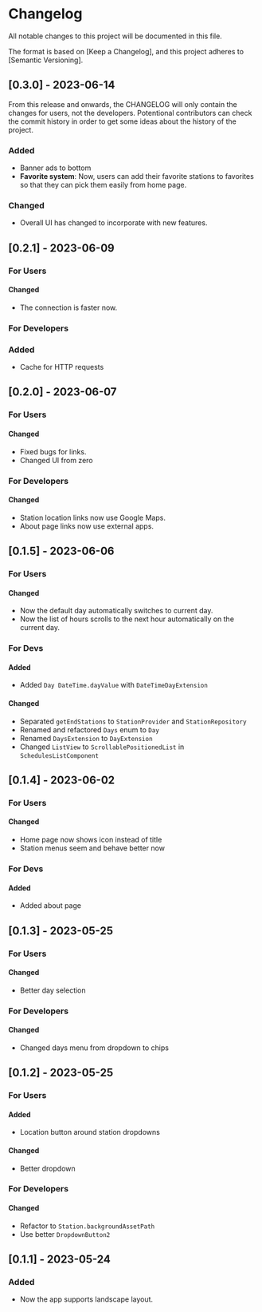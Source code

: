 # Changelog

All notable changes to this project will be documented in this file.

The format is based on [Keep a Changelog],
and this project adheres to [Semantic Versioning].

## [0.3.0] - 2023-06-14

From this release and onwards, the CHANGELOG will only contain the changes for users, not the developers. Potentional contributors can check the commit history in order to get some ideas about the history of the project.

### Added

 - Banner ads to bottom
 - **Favorite system**: Now, users can add their favorite stations to favorites so that they can pick them easily from home page.

### Changed

 - Overall UI has changed to incorporate with new features.

## [0.2.1] - 2023-06-09

### For Users

#### Changed

 - The connection is faster now.

### For Developers

### Added

 - Cache for HTTP requests

## [0.2.0] - 2023-06-07

### For Users

#### Changed

 - Fixed bugs for links.
 - Changed UI from zero

### For Developers

#### Changed

 - Station location links now use Google Maps.
 - About page links now use external apps.

## [0.1.5] - 2023-06-06

### For Users

#### Changed

 - Now the default day automatically switches to current day.
 - Now the list of hours scrolls to the next hour automatically on the current day.

### For Devs

#### Added

 - Added `Day DateTime.dayValue` with `DateTimeDayExtension`

#### Changed

 - Separated `getEndStations` to `StationProvider` and `StationRepository`
 - Renamed and refactored `Days` enum to `Day`
 - Renamed `DaysExtension` to `DayExtension`
 - Changed `ListView` to `ScrollablePositionedList` in `SchedulesListComponent`

## [0.1.4] - 2023-06-02

### For Users

#### Changed

 - Home page now shows icon instead of title
 - Station menus seem and behave better now

### For Devs

#### Added

 - Added about page

## [0.1.3] - 2023-05-25

### For Users

#### Changed

 - Better day selection

### For Developers

#### Changed

 - Changed days menu from dropdown to chips

## [0.1.2] - 2023-05-25

### For Users

#### Added

 - Location button around station dropdowns

#### Changed

 - Better dropdown

### For Developers

#### Changed

 - Refactor to `Station.backgroundAssetPath`
 - Use better `DropdownButton2`

## [0.1.1] - 2023-05-24

### Added

 - Now the app supports landscape layout.
